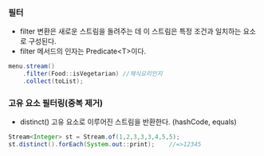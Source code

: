 ### 필터
* filter 변환은 새로운 스트림을 돌려주는 데 이 스트림은 특정 조건과 일치하는 요소로 구성된다.
* filter 메서드의 인자는 Predicate&lt;T>이다.


```java
menu.stream()
	.filter(Food::isVegetarian)	//채식요리인지
	.collect(toList);
```

### 고유 요소 필터링(중복 제거)
* distinct() 고유 요소로 이루어진 스트림을 반환한다. (hashCode, equals)

```java
Stream<Integer> st = Stream.of(1,2,3,3,3,4,5,5);
st.distinct().forEach(System.out::print);    //=>12345
```
